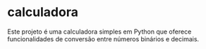 # calculadora
Este projeto é uma calculadora simples em Python que oferece funcionalidades de conversão entre números binários e decimais. 
